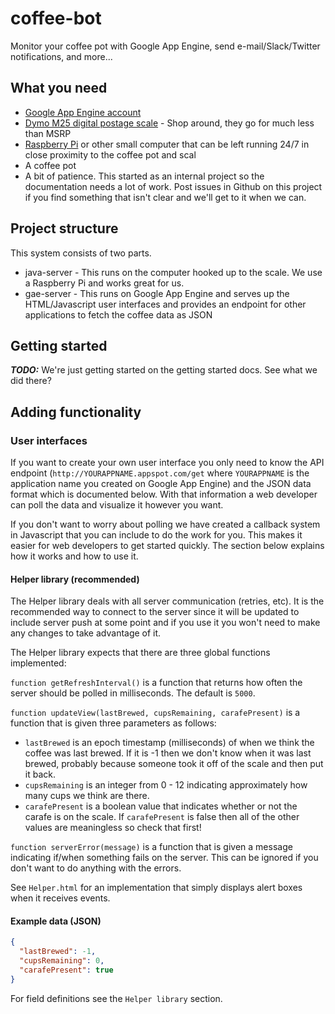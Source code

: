 # coffee-bot

Monitor your coffee pot with Google App Engine, send e-mail/Slack/Twitter notifications, and more...

## What you need

  - [Google App Engine account](https://cloud.google.com/appengine/)
  - [Dymo M25 digital postage scale](http://www.dymo.com/en-US/m25lb-digital-postal-scale) - Shop around, they go for much less than MSRP
  - [Raspberry Pi](https://www.raspberrypi.org) or other small computer that can be left running 24/7 in close proximity to the coffee pot and scal
  - A coffee pot
  - A bit of patience.  This started as an internal project so the documentation needs a lot of work.  Post issues in Github on this project if you find something that isn't clear and we'll get to it when we can.

## Project structure

This system consists of two parts.

  - java-server - This runs on the computer hooked up to the scale.  We use a Raspberry Pi and works great for us.
  - gae-server - This runs on Google App Engine and serves up the HTML/Javascript user interfaces and provides an endpoint for other applications to fetch the coffee data as JSON

## Getting started

**_TODO:_** We're just getting started on the getting started docs.  See what we did there?

## Adding functionality

### User interfaces

If you want to create your own user interface you only need to know the API endpoint (`http://YOURAPPNAME.appspot.com/get` where `YOURAPPNAME` is the application name you created on Google App Engine) and the JSON data format which is documented below.  With that information a web developer can poll the data and visualize it however you want.

If you don't want to worry about polling we have created a callback system in Javascript that you can include to do the work for you.  This makes it easier for web developers to get started quickly.  The section below explains how it works and how to use it.

#### Helper library (recommended)

The Helper library deals with all server communication (retries, etc).  It is the recommended way to connect to the server since it will be updated to include server push at some point and if you use it you won't need to make any changes to take advantage of it.

The Helper library expects that there are three global functions implemented:

`function getRefreshInterval()` is a function that returns how often the server should be polled in milliseconds.  The default is `5000`.

`function updateView(lastBrewed, cupsRemaining, carafePresent)` is a function that is given three parameters as follows:
  - `lastBrewed` is an epoch timestamp (milliseconds) of when we think the coffee was last brewed.  If it is -1 then we don't know when it was last brewed, probably because someone took it off of the scale and then put it back.
  - `cupsRemaining` is an integer from 0 - 12 indicating approximately how many cups we think are there.
  - `carafePresent` is a boolean value that indicates whether or not the carafe is on the scale.  If `carafePresent` is false then all of the other values are meaningless so check that first!

`function serverError(message)` is a function that is given a message indicating if/when something fails on the server.  This can be ignored if you don't want to do anything with the errors.

See `Helper.html` for an implementation that simply displays alert boxes when it receives events.

#### Example data (JSON)

``` json
{
  "lastBrewed": -1,
  "cupsRemaining": 0,
  "carafePresent": true
}
```

For field definitions see the `Helper library` section.